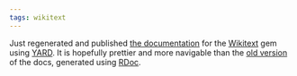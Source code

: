 ```yaml
---
tags: wikitext
---
```


Just regenerated and published [the documentation](http://wikitext.rubyforge.org/) for the [Wikitext](/wiki/Wikitext) gem using [YARD](/wiki/YARD). It is hopefully prettier and more navigable than the [old version](http://wikitext.rubyforge.org/classes/Wikitext/Parser.html) of the docs, generated using [RDoc](/wiki/RDoc).
